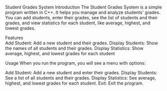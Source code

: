 Student Grades System
Introduction
The Student Grades System is a simple program written in C++. It helps you manage and analyze students' grades. You can add students, enter their grades, see the list of students and their grades, and view statistics for each student, like average, highest, and lowest grades.

Features                                                                                                 
  Add Student: Add a new student and their grades.
  Display Students: Show the names of all students and their grades.
  Display Statistics: Show average, highest, and lowest grades for each student                                                        
  
Usage
When you run the program, you will see a menu with options:

Add Student: Add a new student and enter their grades.
Display Students: See a list of all students and their grades.
Display Statistics: See average, highest, and lowest grades for each student.
Exit: Exit the program.  
  

